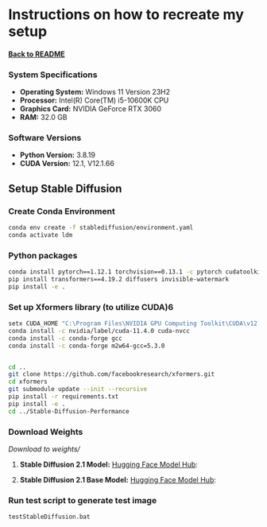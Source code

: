 # Instructions on how to recreate my setup
#### [Back to README](README.md)

### System Specifications

- **Operating System:** Windows 11 Version 23H2
- **Processor:** Intel(R) Core(TM) i5-10600K CPU
- **Graphics Card:** NVIDIA GeForce RTX 3060
- **RAM:** 32.0 GB

### Software Versions
- **Python Version:** 3.8.19
- **CUDA Version:** 12.1, V12.1.66

## Setup Stable Diffusion

### Create Conda Environment
```bash
conda env create -f stablediffusion/environment.yaml
conda activate ldm
```

### Python packages
```bash
conda install pytorch==1.12.1 torchvision==0.13.1 -c pytorch cudatoolkit
pip install transformers==4.19.2 diffusers invisible-watermark
pip install -e .
```

### Set up Xformers library (to utilize CUDA)6
```bash
setx CUDA_HOME "C:\Program Files\NVIDIA GPU Computing Toolkit\CUDA\v12.1"
conda install -c nvidia/label/cuda-11.4.0 cuda-nvcc
conda install -c conda-forge gcc
conda install -c conda-forge m2w64-gcc=5.3.0


cd ..
git clone https://github.com/facebookresearch/xformers.git
cd xformers
git submodule update --init --recursive
pip install -r requirements.txt
pip install -e .
cd ../Stable-Diffusion-Performance
```

### Download Weights
*Download to weights/*

1. **Stable Diffusion 2.1 Model:**
[Hugging Face Model Hub](https://huggingface.co/stabilityai/stable-diffusion-2-1):


2. **Stable Diffusion 2.1 Base Model:**
[Hugging Face Model Hub](https://huggingface.co/stabilityai/stable-diffusion-2-1-base):


### Run test script to generate test image
```
testStableDiffusion.bat
```